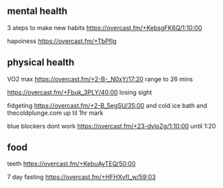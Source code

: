 ## mental health

3 ateps to make new habits https://overcast.fm/+KebsgFK6Q/1:10:00

hapoiness https://overcast.fm/+TbPfIg

## physical health

VO2 max https://overcast.fm/+2-B-_N0xY/17:20 range to 26 mins



https://overcast.fm/+Fbuk_3PLY/40:00 losing sight

fidgeting https://overcast.fm/+2-B_5egSU/35:00
and cold ice bath and thecoldplunge.com  up til 1hr mark


blue blockers dont work https://overcast.fm/+23-dyloZg/1:10:00 until 1:20

## food

teeth https://overcast.fm/+KebuAyTEQ/50:00 

7 day fasting https://overcast.fm/+HFHXvfI_w/59:03